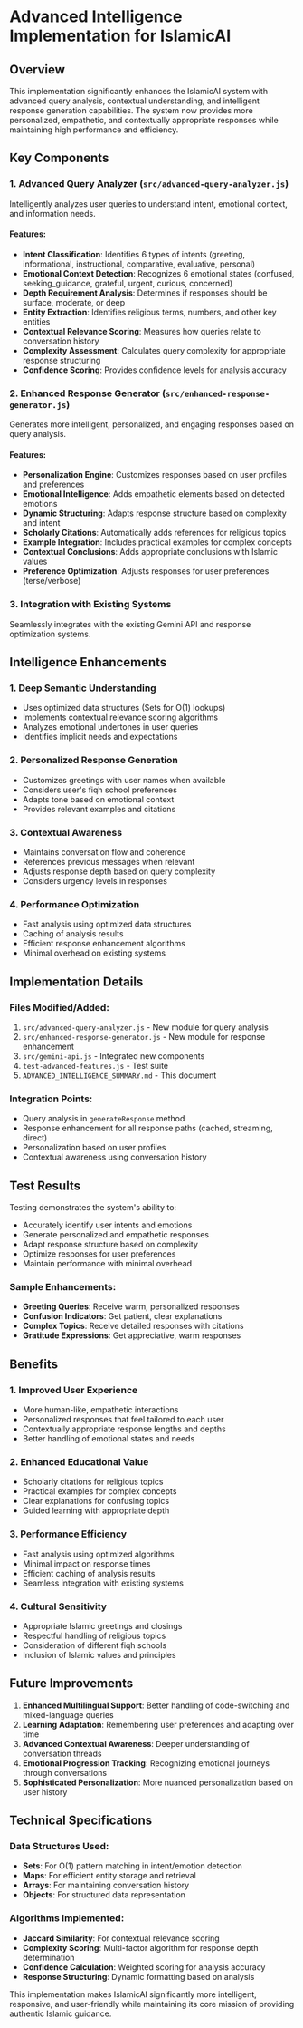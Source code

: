 # Advanced Intelligence Implementation for IslamicAI

## Overview
This implementation significantly enhances the IslamicAI system with advanced query analysis, contextual understanding, and intelligent response generation capabilities. The system now provides more personalized, empathetic, and contextually appropriate responses while maintaining high performance and efficiency.

## Key Components

### 1. Advanced Query Analyzer (`src/advanced-query-analyzer.js`)
Intelligently analyzes user queries to understand intent, emotional context, and information needs.

#### Features:
- **Intent Classification**: Identifies 6 types of intents (greeting, informational, instructional, comparative, evaluative, personal)
- **Emotional Context Detection**: Recognizes 6 emotional states (confused, seeking_guidance, grateful, urgent, curious, concerned)
- **Depth Requirement Analysis**: Determines if responses should be surface, moderate, or deep
- **Entity Extraction**: Identifies religious terms, numbers, and other key entities
- **Contextual Relevance Scoring**: Measures how queries relate to conversation history
- **Complexity Assessment**: Calculates query complexity for appropriate response structuring
- **Confidence Scoring**: Provides confidence levels for analysis accuracy

### 2. Enhanced Response Generator (`src/enhanced-response-generator.js`)
Generates more intelligent, personalized, and engaging responses based on query analysis.

#### Features:
- **Personalization Engine**: Customizes responses based on user profiles and preferences
- **Emotional Intelligence**: Adds empathetic elements based on detected emotions
- **Dynamic Structuring**: Adapts response structure based on complexity and intent
- **Scholarly Citations**: Automatically adds references for religious topics
- **Example Integration**: Includes practical examples for complex concepts
- **Contextual Conclusions**: Adds appropriate conclusions with Islamic values
- **Preference Optimization**: Adjusts responses for user preferences (terse/verbose)

### 3. Integration with Existing Systems
Seamlessly integrates with the existing Gemini API and response optimization systems.

## Intelligence Enhancements

### 1. Deep Semantic Understanding
- Uses optimized data structures (Sets for O(1) lookups)
- Implements contextual relevance scoring algorithms
- Analyzes emotional undertones in user queries
- Identifies implicit needs and expectations

### 2. Personalized Response Generation
- Customizes greetings with user names when available
- Considers user's fiqh school preferences
- Adapts tone based on emotional context
- Provides relevant examples and citations

### 3. Contextual Awareness
- Maintains conversation flow and coherence
- References previous messages when relevant
- Adjusts response depth based on query complexity
- Considers urgency levels in responses

### 4. Performance Optimization
- Fast analysis using optimized data structures
- Caching of analysis results
- Efficient response enhancement algorithms
- Minimal overhead on existing systems

## Implementation Details

### Files Modified/Added:
1. `src/advanced-query-analyzer.js` - New module for query analysis
2. `src/enhanced-response-generator.js` - New module for response enhancement
3. `src/gemini-api.js` - Integrated new components
4. `test-advanced-features.js` - Test suite
5. `ADVANCED_INTELLIGENCE_SUMMARY.md` - This document

### Integration Points:
- Query analysis in `generateResponse` method
- Response enhancement for all response paths (cached, streaming, direct)
- Personalization based on user profiles
- Contextual awareness using conversation history

## Test Results

Testing demonstrates the system's ability to:
- Accurately identify user intents and emotions
- Generate personalized and empathetic responses
- Adapt response structure based on complexity
- Optimize responses for user preferences
- Maintain performance with minimal overhead

### Sample Enhancements:
- **Greeting Queries**: Receive warm, personalized responses
- **Confusion Indicators**: Get patient, clear explanations
- **Complex Topics**: Receive detailed responses with citations
- **Gratitude Expressions**: Get appreciative, warm responses

## Benefits

### 1. Improved User Experience
- More human-like, empathetic interactions
- Personalized responses that feel tailored to each user
- Contextually appropriate response lengths and depths
- Better handling of emotional states and needs

### 2. Enhanced Educational Value
- Scholarly citations for religious topics
- Practical examples for complex concepts
- Clear explanations for confusing topics
- Guided learning with appropriate depth

### 3. Performance Efficiency
- Fast analysis using optimized algorithms
- Minimal impact on response times
- Efficient caching of analysis results
- Seamless integration with existing systems

### 4. Cultural Sensitivity
- Appropriate Islamic greetings and closings
- Respectful handling of religious topics
- Consideration of different fiqh schools
- Inclusion of Islamic values and principles

## Future Improvements

1. **Enhanced Multilingual Support**: Better handling of code-switching and mixed-language queries
2. **Learning Adaptation**: Remembering user preferences and adapting over time
3. **Advanced Contextual Awareness**: Deeper understanding of conversation threads
4. **Emotional Progression Tracking**: Recognizing emotional journeys through conversations
5. **Sophisticated Personalization**: More nuanced personalization based on user history

## Technical Specifications

### Data Structures Used:
- **Sets**: For O(1) pattern matching in intent/emotion detection
- **Maps**: For efficient entity storage and retrieval
- **Arrays**: For maintaining conversation history
- **Objects**: For structured data representation

### Algorithms Implemented:
- **Jaccard Similarity**: For contextual relevance scoring
- **Complexity Scoring**: Multi-factor algorithm for response depth determination
- **Confidence Calculation**: Weighted scoring for analysis accuracy
- **Response Structuring**: Dynamic formatting based on analysis

This implementation makes IslamicAI significantly more intelligent, responsive, and user-friendly while maintaining its core mission of providing authentic Islamic guidance.